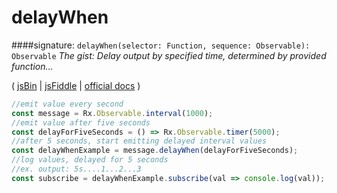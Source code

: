 # delayWhen
####signature: `delayWhen(selector: Function, sequence: Observable): Observable`
*The gist: Delay output by specified time, determined by provided function...*

( [jsBin](http://jsbin.com/topohekuje/edit?js,console) | [jsFiddle](https://jsfiddle.net/qg6qfqLz/49/) | [official docs](http://reactivex.io/rxjs/class/es6/Observable.js~Observable.html#instance-method-delayWhen) )
```js
//emit value every second
const message = Rx.Observable.interval(1000);
//emit value after five seconds
const delayForFiveSeconds = () => Rx.Observable.timer(5000);
//after 5 seconds, start emitting delayed interval values
const delayWhenExample = message.delayWhen(delayForFiveSeconds);
//log values, delayed for 5 seconds
//ex. output: 5s....1...2...3
const subscribe = delayWhenExample.subscribe(val => console.log(val));
```